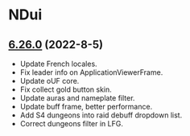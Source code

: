 # NDui

## [6.26.0](https://github.com/siweia/NDui/tree/6.26.0) (2022-8-5)

- Update French locales.
- Fix leader info on ApplicationViewerFrame.
- Update oUF core.
- Fix collect gold button skin.
- Update auras and nameplate filter.
- Update buff frame, better performance.
- Add S4 dungeons into raid debuff dropdown list.
- Correct dungeons filter in LFG.